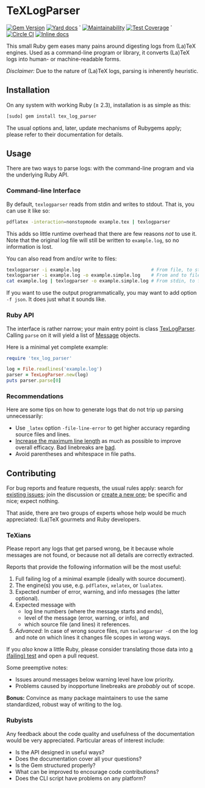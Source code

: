 # TeXLogParser

[![Gem Version](https://badge.fury.io/rb/tex_log_parser.svg)](https://badge.fury.io/rb/tex_log_parser)
[![Yard docs](http://img.shields.io/badge/yard-docs-green.svg)](http://www.rubydoc.info/gems/tex_log_parser/1.0.0) **˙**
[![Maintainability](https://api.codeclimate.com/v1/badges/748992a2c5f6570797d4/maintainability)](https://codeclimate.com/github/reitzig/texlogparser/maintainability) 
[![Test Coverage](https://api.codeclimate.com/v1/badges/748992a2c5f6570797d4/test_coverage)](https://codeclimate.com/github/reitzig/texlogparser/test_coverage) **˙**
[![Circle CI](https://circleci.com/gh/reitzig/texlogparser.svg?style=svg)](https://circleci.com/gh/reitzig/workflows/texlogparser/tree/master)
[![Inline docs](http://inch-ci.org/github/reitzig/texlogparser.svg?branch=master)](http://inch-ci.org/github/reitzig/texlogparser)

This small Ruby gem eases many pains around digesting logs from (La)TeX engines.
Used as a command-line program or library, it converts (La)TeX logs into human-
or machine-readable forms.

_Disclaimer:_ Due to the nature of (La)TeX logs, parsing is inherently heuristic.

## Installation

On any system with working Ruby (≥ 2.3), installation is as simple as this:

```bash
[sudo] gem install tex_log_parser
```

The usual options and, later, update mechanisms of Rubygems apply; 
please refer to their documentation for details.

## Usage

There are two ways to parse logs: with the command-line program and via the underlying Ruby API.

### Command-line Interface

By default, `texlogparser` reads from stdin and writes to stdout. That is, you can use it like so:

```bash
pdflatex -interaction=nonstopmode example.tex | texlogparser
```
    
This adds so little runtime overhead that there are few reasons _not_ to use it. 
Note that the original log file will still be written to `example.log`, 
so no information is lost.

You can also read from and/or write to files:

```bash
texlogparser -i example.log                          # From file, to stdout
texlogparser -i example.log -o example.simple.log    # From and to file
cat example.log | texlogparser -o example.simple.log # From stdin, to file
```

If you want to use the output programmatically, you may want to add option `-f json`.
It does just what it sounds like.

### Ruby API

The interface is rather narrow; your main entry point is class 
    [TexLogParser](http://www.rubydoc.info/gems/tex_log_parser/TexLogParser).
Calling `parse` on it will yield a list of 
    [Message](http://www.rubydoc.info/gems/tex_log_parser/LogParser/Message) 
objects.

Here is a minimal yet complete example:

```ruby
require 'tex_log_parser'

log = File.readlines('example.log')
parser = TexLogParser.new(log)
puts parser.parse[0]
```

### Recommendations

Here are some tips on how to generate logs that do not trip up parsing unnecessarily:

 * Use `_latex` option `-file-line-error` to get higher accuracy regarding source files and lines.
 * [Increase the maximum line length](https://tex.stackexchange.com/a/52994/3213) as much as possible
    to improve overall efficacy. Bad linebreaks are 
        [bad](https://github.com/reitzig/texlogparser/search?utf8=%E2%9C%93&q=BROKEN_BY_LINEBREAKS&type=).
 * Avoid parentheses and whitespace in file paths.

## Contributing

For bug reports and feature requests, the usual rules apply: search for 
    [existing issues](https://github.com/reitzig/texlogparser/issues);
join the discussion or
    [create a new one](https://github.com/reitzig/texlogparser/issues/new);
be specific and nice; expect nothing.
    
That aside, there are two groups of experts whose help would be much appreciated:
(La)TeX gourmets and Ruby developers. 

### TeXians

Please report any logs that get parsed wrong, be it because whole messages are not found,
or because not all details are correctly extracted.

Reports that provide the following information will be the most useful:

 1. Full failing log of a minimal example (ideally with source document).
 2. The engine(s) you use, e.g. `pdflatex`, `xelatex`, or `lualatex`.
 3. Expected number of error, warning, and info messages (the latter optional).
 4. Expected message with
    * log line numbers (where the message starts and ends),
    * level of the message (error, warning, or info), and
    * which source file (and lines) it references.
 5. _Advanced_: In case of wrong source files, run `texlogparser -d` on the log
    and note on which lines it changes file scopes in wrong ways.   

If you _also_ know a little Ruby, please consider translating those data into 
    [a (failing) test](https://github.com/reitzig/texlogparser/blob/master/test/test_texlogparser.rb)
and open a pull request.

Some preemptive notes:
 * Issues around messages below warning level have low priority.
 * Problems caused by inopportune linebreaks are _probably_ out of scope.
 
**Bonus:** Convince as many package maintainers to use the same standardized, robust way of writing to the log.
 
### Rubyists

Any feedback about the code quality and usefulness of the documentation would be 
very appreciated. Particular areas of interest include:

 * Is the API designed in useful ways?
 * Does the documentation cover all your questions?
 * Is the Gem structured properly?
 * What can be improved to encourage code contributions?
 * Does the CLI script have problems on any platform?